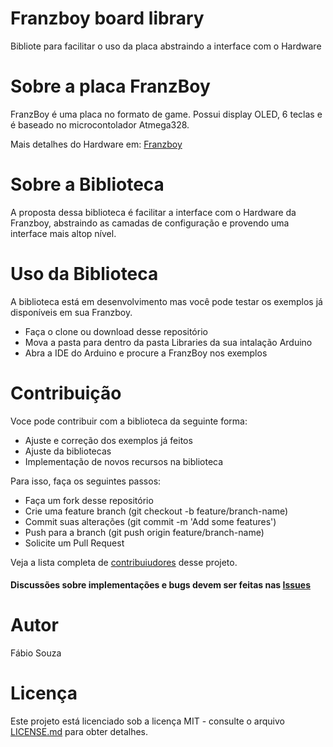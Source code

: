 # Franzboy board library

Bibliote para facilitar o uso da placa abstraindo a interface com o Hardware


# Sobre a placa FranzBoy

FranzBoy é uma placa no formato de game. Possui display OLED, 6 teclas e é baseado no microcontolador Atmega328.

Mais detalhes do Hardware em: [Franzboy](https://github.com/Franzininho/FranzBoy)


# Sobre a Biblioteca

A proposta dessa biblioteca é facilitar a interface com o Hardware da Franzboy, abstraindo as camadas de configuração e provendo uma interface mais altop nível.

# Uso da Biblioteca
A biblioteca está em desenvolvimento mas você pode testar os exemplos já disponíveis em sua Franzboy.

- Faça o clone ou download desse repositório
- Mova a pasta para dentro da pasta Libraries da sua intalação Arduino
- Abra a IDE do Arduino e procure a FranzBoy nos exemplos


# Contribuição

Voce pode contribuir com a biblioteca da seguinte forma:

- Ajuste e correção dos exemplos já feitos
- Ajuste da bibliotecas
- Implementação de novos recursos na biblioteca

Para isso, faça os seguintes passos:

- Faça um fork desse repositório 
- Crie uma feature branch (git checkout -b feature/branch-name)
- Commit suas alterações (git commit -m 'Add some features')
- Push para a branch (git push origin feature/branch-name)
- Solicite um Pull Request


Veja a lista completa de [contribuiudores](https://github.com/FBSeletronica/Franzboy-lib/graphs/contributors) desse projeto.


#### Discussões sobre implementações e bugs devem ser feitas nas [Issues](https://github.com/FBSeletronica/Franzboy-lib/issues)


# Autor

Fábio Souza


# Licença

Este projeto está licenciado sob a licença MIT - consulte o arquivo [LICENSE.md](https://github.com/FBSeletronica/Franzboy-lib/blob/master/LICENSE) para obter detalhes.

